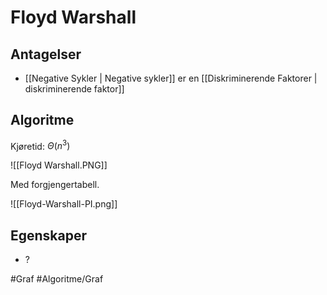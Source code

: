 # Floyd Warshall

## Antagelser
-	[[Negative Sykler | Negative sykler]] er en
[[Diskriminerende Faktorer | diskriminerende faktor]]

## Algoritme
Kjøretid: $\Theta(n^3)$

![[Floyd Warshall.PNG]]

Med forgjengertabell.

![[Floyd-Warshall-PI.png]]

## Egenskaper
-	?


#Graf 
#Algoritme/Graf